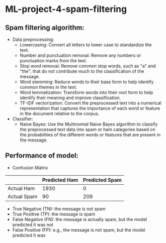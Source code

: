 # ML-project-4-spam-filtering

## Spam filtering algorithm:

- Data preprocessing:
  - Lowercasing: Convert all letters to lower case to standardize the text.
  - Number and punctuation removal: Remove any numbers or punctuation marks from the text.
  - Stop word removal: Remove common stop words, such as "a" and "the", that do not contribute much to the classification of the message.
  - Word stemming: Reduce words to their base form to help identify common themes in the text.
  - Word lemmatization: Transform words into their root form to help identify their meaning and improve classification.
  - TF-IDF vectorization: Convert the preprocessed text into a numerical representation that captures the importance of each word or feature in the document relative to the corpus.
- Classifier:
  - Naive Bayes: Use the Multinomial Naive Bayes algorithm to classify the preprocessed text data into spam or ham categories based on the probabilities of the different words or features that are present in the message.

## Performance of model:

- Confusion Matrix

|           | Predicted Ham | Predicted Spam |
|-----------|---------------|----------------|
| Actual Ham   |      1930       |          0            |
| Actual Spam  |       90        |          209          |

  - True Negative (TN): the message is not spam
  - True Positive (TP): the message is spam
  - False Negative (FN): the message is actually spam, but the model predicted it was not
  - False Positive (FP): e.g., the message is not spam, but the model predicted it was
